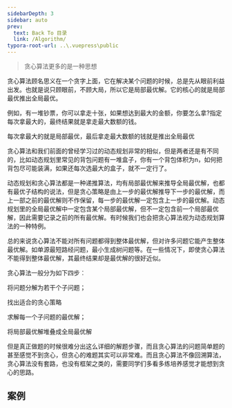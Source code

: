 ```yaml
---
sidebarDepth: 3
sidebar: auto
prev:
  text: Back To 目录
  link: /Algorithm/
typora-root-url: ..\.vuepress\public
---
```






> 贪心算法更多的是一种思想

贪心算法顾名思义在一个贪字上面，它在解决某个问题的时候，总是先从眼前利益出发。也就是说只顾眼前，不顾大局，所以它是局部最优解。它的核心的就是局部最优推出全局最优。

例如，有一堆钞票，你可以拿走十张，如果想达到最大的金额，你要怎么拿?指定每次拿最大的，最终结果就是拿走最大数额的钱。

每次拿最大的就是局部最优，最后拿走最大数额的钱就是推出全局最优

贪心算法和我们前面的曾经学习过的动态规划非常的相似，但是两者还是有不同的，比如动态规划里常见的背包问题有一堆盒子，你有一个背包体积为n，如何把背包尽可能装满，如果还每次选最大的盒子，就不一定行了。

动态规划和贪心算法都是一种递推算法，均有局部最优解来推导全局最优解，也都有最优子结构的说法，但是贪心策略是由上一步的最优解推导下一步的最优解，而上一部之前的最优解则不作保留，每一步的最优解一定包含上一步的最优解。动态规划里的全局最优解中一定包含某个局部最优解，但不一定包含前一个局部最优解，因此需要记录之前的所有最优解。有时候我们也会把贪心算法视为动态规划算法的一种特例。

总的来说贪心算法不能对所有问题都得到整体最优解，但对许多问题它能产生整体最优解。如单源最短路经问题，最小生成树问题等。在一些情况下，即使贪心算法不能得到整体最优解，其最终结果却是最优解的很好近似。

贪心算法一般分为如下四步︰

将问题分解为若干个子问题；

找出适合的贪心策略

求解每一个子问题的最优解；

将局部最优解堆叠成全局最优解

但是真正做题的时候很难分出这么详细的解题步骤，而且贪心算法的问题简单题的甚至感觉不到贪心，但贪心的难题其实可以非常难。而且贪心算法不像回溯算法，贪心算法没有套路，也没有框架之类的，需要同学们多看多练培养感觉才能想到贪心的思路。



## 案例